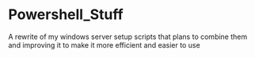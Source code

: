 # Powershell_Stuff
A rewrite of my windows server setup scripts that plans to combine them and improving it to make it more efficient and easier to use
